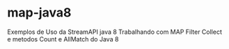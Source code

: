 # map-java8
Exemplos de Uso da StreamAPI java 8
Trabalhando com MAP Filter Collect e metodos Count e AllMatch do Java 8
